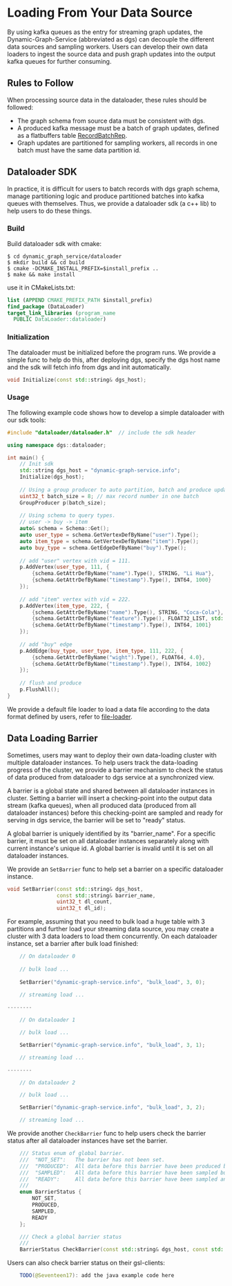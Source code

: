 # Loading From Your Data Source

By using kafka queues as the entry for streaming graph updates, the Dynamic-Graph-Service (abbreviated as dgs) can
decouple the different data sources and sampling workers.
Users can develop their own data loaders to ingest the source data and push graph updates into the output kafka queues
for further consuming.

## Rules to Follow

When processing source data in the dataloader, these rules should be followed:
- The graph schema from source data must be consistent with dgs.
- A produced kafka message must be a batch of graph updates, defined as a flatbuffers table [RecordBatchRep](https://github.com/alibaba/graph-learn/blob/master/dynamic_graph_service/fbs/record.fbs).
- Graph updates are partitioned for sampling workers, all records in one batch must have the same data partition id.

## Dataloader SDK

In practice, it is difficult for users to batch records with dgs graph schema, manage partitioning logic and
produce partitioned batches into kafka queues with themselves.
Thus, we provide a dataloader sdk (a c++ lib) to help users to do these things.


### Build

Build dataloader sdk with cmake:
```shell
$ cd dynamic_graph_service/dataloader
$ mkdir build && cd build
$ cmake -DCMAKE_INSTALL_PREFIX=$install_prefix ..
$ make && make install
```

use it in CMakeLists.txt:
```cmake
list (APPEND CMAKE_PREFIX_PATH $install_prefix)
find_package (DataLoader)
target_link_libraries (program_name
  PUBLIC DataLoader::dataloader)
```

### Initialization
The dataloader must be initialized before the program runs.
We provide a simple func to help do this, after deploying dgs, specify the dgs host name and
the sdk will fetch info from dgs and init automatically.
```c++
void Initialize(const std::string& dgs_host);
```

### Usage
The following example code shows how to develop a simple dataloader with our sdk tools:

```c++
#include "dataloader/dataloader.h"  // include the sdk header

using namespace dgs::dataloader;

int main() {
    // Init sdk
    std::string dgs_host = "dynamic-graph-service.info";
    Initialize(dgs_host);
    
    // Using a group producer to auto partition, batch and produce updates,
    uint32_t batch_size = 8; // max record number in one batch
    GroupProducer p(batch_size);
    
    // Using schema to query types.
    // user -> buy -> item
    auto& schema = Schema::Get();
    auto user_type = schema.GetVertexDefByName("user").Type();
    auto item_type = schema.GetVertexDefByName("item").Type();
    auto buy_type = schema.GetEdgeDefByName("buy").Type();
    
    // add "user" vertex with vid = 111.
    p.AddVertex(user_type, 111, {
        {schema.GetAttrDefByName("name").Type(), STRING, "Li Hua"},
        {schema.GetAttrDefByName("timestamp").Type(), INT64, 1000}
    });
    
    // add "item" vertex with vid = 222.
    p.AddVertex(item_type, 222, {
        {schema.GetAttrDefByName("name").Type(), STRING, "Coca-Cola"},
        {schema.GetAttrDefByName("feature").Type(), FLOAT32_LIST, std::vector<float>{1.0, 1.4, 2.2}},
        {schema.GetAttrDefByName("timestamp").Type(), INT64, 1001}
    });
    
    // add "buy" edge
    p.AddEdge(buy_type, user_type, item_type, 111, 222, {
        {schema.GetAttrDefByName("wight").Type(), FLOAT64, 4.0},
        {schema.GetAttrDefByName("timestamp").Type(), INT64, 1002}
    });
    
    // flush and produce
    p.FlushAll();
}
```

We provide a default file loader to load a data file according to the data format defined by users,
refer to [file-loader](https://github.com/alibaba/graph-learn/blob/master/dynamic_graph_service/dataloader/apps/file_loader).

## Data Loading Barrier

Sometimes, users may want to deploy their own data-loading cluster with multiple dataloader instances.
To help users track the data-loading progress of the cluster, we provide a barrier mechanism to check
the status of data produced from dataloader to dgs service at a synchronized view.

A barrier is a global state and shared between all dataloader instances in cluster.
Setting a barrier will insert a checking-point into the output data stream (kafka queues),
when all produced data (produced from all dataloader instances) before this checking-point are sampled and ready
for serving in dgs service, the barrier will be set to "ready" status.

A global barrier is uniquely identified by its "barrier_name". For a specific barrier, it must be set on all
dataloader instances separately along with current instance's unique id.
A global barrier is invalid until it is set on all dataloader instances.

We provide an `SetBarrier` func to help set a barrier on a specific dataloader instance.
```c++
void SetBarrier(const std::string& dgs_host,
                const std::string& barrier_name,
                uint32_t dl_count,
                uint32_t dl_id);
```

For example, assuming that you need to bulk load a huge table with 3 partitions and further load your streaming data source,
you may create a cluster with 3 data loaders to load them concurrently.
On each dataloader instance, set a barrier after bulk load finished:
```c++
    // On dataloader 0
 
    // bulk load ...
    
    SetBarrier("dynamic-graph-service.info", "bulk_load", 3, 0);

    // streaming load ...
 
--------

    // On dataloader 1

    // bulk load ...

    SetBarrier("dynamic-graph-service.info", "bulk_load", 3, 1);

    // streaming load ...

--------

    // On dataloader 2

    // bulk load ...

    SetBarrier("dynamic-graph-service.info", "bulk_load", 3, 2);

    // streaming load ...
```

We provide another `CheckBarrier` func to help users check the barrier status
after all dataloader instances have set the barrier.

```c++
    /// Status enum of global barrier.
    ///  "NOT_SET":   The barrier has not been set.
    ///  "PRODUCED":  All data before this barrier have been produced but not sampled.
    ///  "SAMPLED":   All data before this barrier have been sampled but not ready for serving.
    ///  "READY":     All data before this barrier have been sampled and ready for serving.
    ///
    enum BarrierStatus {
        NOT_SET,
        PRODUCED,
        SAMPLED,
        READY
    };

    /// Check a global barrier status
    ///
    BarrierStatus CheckBarrier(const std::string& dgs_host, const std::string& barrier_name);
```

Users can also check barrier status on their gsl-clients:
```java
    TODO(@Seventeen17): add the java example code here
```
